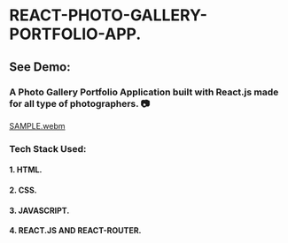 # REACT-PHOTO-GALLERY-PORTFOLIO-APP.
## See Demo: <!-- Project Link Here... -->
### A Photo Gallery Portfolio Application built with React.js made for all type of photographers. 📷
[SAMPLE.webm](https://user-images.githubusercontent.com/75914302/194580118-ab8d7c2f-8462-4446-953e-78eb20a0930d.webm)
### Tech Stack Used:
#### 1. HTML.
#### 2. CSS.
#### 3. JAVASCRIPT.
#### 4. REACT.JS AND REACT-ROUTER.
